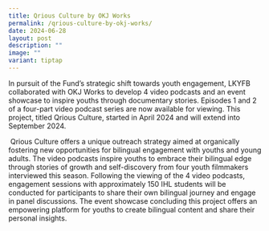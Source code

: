 ```yaml
---
title: Qrious Culture by OKJ Works
permalink: /qrious-culture-by-okj-works/
date: 2024-06-28
layout: post
description: ""
image: ""
variant: tiptap
---
```

<p>In pursuit of the Fund’s strategic shift towards youth engagement, LKYFB
collaborated with OKJ Works to develop 4 video podcasts and an event showcase
to inspire youths through documentary stories. Episodes 1 and 2 of a four-part
video podcast series are now available for viewing. This project, titled
Qrious Culture, started in April 2024 and will extend into September 2024.</p>
<p>&nbsp;Qrious Culture offers a unique outreach strategy aimed at organically
fostering new opportunities for bilingual engagement with youths and young
adults. The video podcasts inspire youths to embrace their bilingual edge
through stories of growth and self-discovery from four youth filmmakers
interviewed this season. Following the viewing of the 4 video podcasts,
engagement sessions with approximately 150 IHL students will be conducted
for participants to share their own bilingual journey and engage in panel
discussions. The event showcase concluding this project offers an empowering
platform for youths to create bilingual content and share their personal
insights.</p>
<p></p>